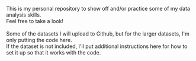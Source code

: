 This is my personal repository to show off and/or practice some of my data analysis skills.<br>
Feel free to take a look!<br>
<br>
Some of the datasets I will upload to Github, but for the larger datasets, I'm only putting the code here.<br>
If the dataset is not included, I'll put additional instructions here for how to set it up so that it works with the code.
